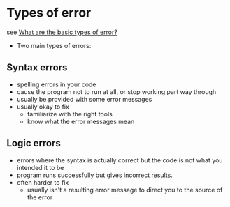 # Types of error

see [What are the basic types of error?](https://developer.mozilla.org/en-US/docs/Learn/JavaScript/First_steps/What_went_wrong#Types_of_error)

- Two main types of errors:

## Syntax errors

- spelling errors in your code 
- cause the program not to run at all, or stop working part way through
- usually be provided with some error messages
- usually okay to fix
  - familiarize with the right tools
  - know what the error messages mean

## Logic errors

- errors where the syntax is actually correct but the code is not what you intended it to be
- program runs successfully but gives incorrect results.
- often harder to fix
  - usually isn't a resulting error message to direct you to the source of the error
